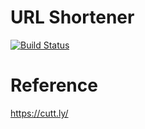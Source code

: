 # URL Shortener
[![Build Status](https://travis-ci.org/junzhli/url-shortener.svg?branch=master)](https://travis-ci.org/junzhli/url-shortener)

# Reference
https://cutt.ly/